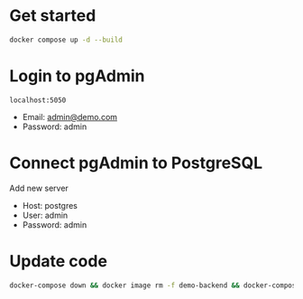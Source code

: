 # Get started
```bash
docker compose up -d --build
```
# Login to pgAdmin
`
localhost:5050
`
 - Email: admin@demo.com
 - Password: admin

# Connect pgAdmin to PostgreSQL
Add new server
 - Host: postgres
 - User: admin
 - Password: admin
 
 # Update code 
 ```bash
docker-compose down && docker image rm -f demo-backend && docker-compose up -d
 ```